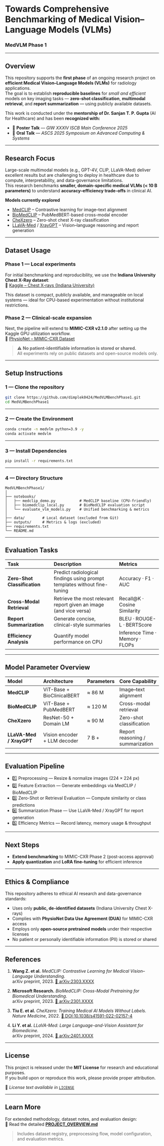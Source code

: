 # Towards Comprehensive Benchmarking of Medical Vision–Language Models (VLMs)  
### MedVLM Phase 1  

---

## Overview
This repository supports the **first phase** of an ongoing research project on **efficient Medical Vision–Language Models (VLMs)** for radiology applications.  
The goal is to establish **reproducible baselines** for *small and efficient* models on key imaging tasks — **zero-shot classification**, **multimodal retrieval**, and **report summarization** — using publicly available datasets.

This work is conducted under the **mentorship of Dr. Sanjan T. P. Gupta** (AI for Healthcare) and has been **recognized with:**
- 🧾 **Poster Talk** — *GIW XXXIV ISCB Main Conference 2025*  
- 🎤 **Oral Talk** — *ASCS 2025 Symposium on Advanced Computing & Systems*  

---

## Research Focus
Large-scale multimodal models (e.g., GPT-4V, CLIP, LLaVA-Med) deliver excellent results but are challenging to deploy in healthcare due to compute, interpretability, and data-governance limitations.  
This research benchmarks **smaller, domain-specific medical VLMs (< 10 B parameters)** to understand **accuracy–efficiency trade-offs** in clinical AI.

**Models currently explored**
- [MedCLIP](https://github.com/UCSD-AI4H/MedCLIP) – Contrastive learning for image–text alignment  
- [BioMedCLIP](https://huggingface.co/microsoft/BiomedCLIP-PubMedBERT_256-vit_base_patch16_224) – PubMedBERT-based cross-modal encoder  
- [CheXzero](https://github.com/rajpurkarlab/chexzero) – Zero-shot chest X-ray classification  
- [LLaVA-Med](https://github.com/microsoft/LLaVA-Med) / [XrayGPT](https://github.com/UCSD-AI4H/XrayGPT) – Vision–language reasoning and report generation  

---

## Dataset Usage

### **Phase 1 — Local experiments**  
For initial benchmarking and reproducibility, we use the **Indiana University Chest X-Ray dataset**:  
🔗 [Kaggle – Chest X-rays (Indiana University)](https://www.kaggle.com/datasets/raddar/chest-xrays-indiana-university)

This dataset is compact, publicly available, and manageable on local systems — ideal for CPU-based experimentation without institutional restrictions.

### **Phase 2 — Clinical-scale expansion**  
Next, the pipeline will extend to **MIMIC-CXR v2.1.0** after setting up the Kaggle GPU utilization workflow.  
🔗 [PhysioNet – MIMIC-CXR Dataset](https://physionet.org/content/mimic-cxr/2.1.0/)

> ⚠️ **No patient-identifiable information is stored or shared.**  
> All experiments rely on public datasets and open-source models only.

---

## Setup Instructions

### **1 — Clone the repository**
```bash
git clone https://github.com/dimplek0424/MedVLMBenchPhase1.git
cd MedVLMBenchPhase1
```

---

### **2 — Create the Environment**
```bash
conda create -n medvlm python=3.9 -y
conda activate medvlm
```

---

### **3 — Install Dependencies**
```bash
pip install -r requirements.txt
```

---

### **4 — Directory Structure**

```
MedVLMBenchPhase1/
│
├── notebooks/
│   ├── medclip_demo.py           # MedCLIP baseline (CPU-friendly)
│   ├── biomedclip_local.py       # BioMedCLIP evaluation script
│   └── evaluate_vlm_models.py    # Unified benchmarking & metrics
│
├── data/        # Local dataset (excluded from Git)
├── outputs/     # Metrics & logs (excluded)
├── requirements.txt
└── README.md
```

---

## Evaluation Tasks

| **Task** | **Description** | **Metrics** |
|:--|:--|:--|
| **Zero-Shot Classification** | Predict radiological findings using prompt templates without fine-tuning | Accuracy · F1 · AUC |
| **Cross-Modal Retrieval** | Retrieve the most relevant report given an image (and vice versa) | Recall@K · Cosine Similarity |
| **Report Summarization** | Generate concise, clinical-style summaries | BLEU · ROUGE-L · BERTScore |
| **Efficiency Analysis** | Quantify model performance on CPU | Inference Time · Memory · FLOPs |

---

## Model Parameter Overview

| **Model** | **Architecture** | **Parameters** | **Core Capability** |
|:--|:--|:--|:--|
| **MedCLIP** | ViT-Base + BioClinicalBERT | ≈ 86 M | Image–text alignment |
| **BioMedCLIP** | ViT-Base + PubMedBERT | ≈ 120 M | Cross-modal retrieval |
| **CheXzero** | ResNet-50 + Domain LM | ≈ 90 M | Zero-shot classification |
| **LLaVA-Med / XrayGPT** | Vision encoder + LLM decoder | 7 B + | Report reasoning / summarization |

---

## Evaluation Pipeline

- 1️⃣  Preprocessing — Resize & normalize images (224 × 224 px)
- 2️⃣  Feature Extraction — Generate embeddings via MedCLIP / BioMedCLIP
- 3️⃣  Zero-Shot or Retrieval Evaluation — Compute similarity or class predictions
- 4️⃣  Summarization Phase — Use LLaVA-Med / XrayGPT for report generation
- 5️⃣  Efficiency Metrics — Record latency, memory usage & throughput

---

## Next Steps

- **Extend benchmarking** to MIMIC-CXR Phase 2 (post-access approval)  
- **Apply quantization** and **LoRA fine-tuning** for efficient inference  

---

## Ethics & Compliance

This repository adheres to ethical AI research and data-governance standards:

- Uses only **public, de-identified datasets** (Indiana University Chest X-rays)  
- Complies with **PhysioNet Data Use Agreement (DUA)** for MIMIC-CXR access  
- Employs only **open-source pretrained models** under their respective licenses  
- No patient or personally identifiable information (PII) is stored or shared  

---

## References

1. **Wang Z. et al.** *MedCLIP: Contrastive Learning for Medical Vision–Language Understanding.*  
   arXiv preprint, 2023. [🔗 arXiv:2303.XXXX](https://arxiv.org/abs/2303.XXXX)

2. **Microsoft Research.** *BioMedCLIP: Cross-Modal Pretraining for Biomedical Understanding.*  
   arXiv preprint, 2023. [🔗 arXiv:2301.XXXX](https://arxiv.org/abs/2301.XXXX)

3. **Tiu E. et al.** *CheXzero: Training Medical AI Models Without Labels.*  
   *Nature Medicine*, 2022. [🔗 DOI:10.1038/s41591-022-02157-4](https://doi.org/10.1038/s41591-022-02157-4)

4. **Li Y. et al.** *LLaVA-Med: Large Language-and-Vision Assistant for Biomedicine.*  
   arXiv preprint, 2024. [🔗 arXiv:2401.XXXX](https://arxiv.org/abs/2401.XXXX)

---

## License

This project is released under the **MIT License** for research and educational purposes.  
If you build upon or reproduce this work, please provide proper attribution.

📄 *License text available in* [`LICENSE`](LICENSE)

---

## Learn More

For extended methodology, dataset notes, and evaluation design:  
📖 Read the detailed [**PROJECT_OVERVIEW.md**](PROJECT_OVERVIEW.md)

> Includes dataset registry, preprocessing flow, model configuration, and evaluation metrics.
